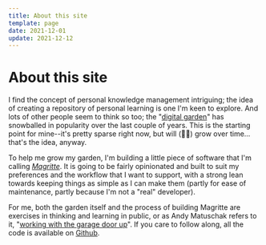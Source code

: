 ```yaml
---
title: About this site
template: page
date: 2021-12-01
update: 2021-12-12
---
```


# About this site

I find the concept of personal knowledge management intriguing; the idea of creating a repository of personal learning is one I'm keen to explore. And lots of other people seem to think so too; the "[digital garden](https://tomcritchlow.com/blogchains/digital-gardens/)" has snowballed in popularity over the last couple of years. This is the starting point for mine--it's pretty sparse right now, but will (🤞🏻) grow over time... that's the idea, anyway.

To help me grow my garden, I'm building a little piece of software that I'm calling [_Magritte_](/magritte/index.html). It is going to be fairly opinionated and built to suit my preferences and the workflow that I want to support, with a strong lean towards keeping things as simple as I can make them (partly for ease of maintenance, partly because I'm not a "real" developer).

For me, both the garden itself and the process of building Magritte are exercises in thinking and learning in public, or as Andy Matuschak refers to it, "[working with the garage door up](https://notes.andymatuschak.org/z21cgR9K3UcQ5a7yPsj2RUim3oM2TzdBByZu)". If you care to follow along, all the code is available on [Github](https://github.com/campegg/garden).
